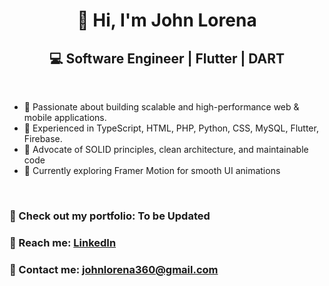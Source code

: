 
<p align="center">
  <h1 align="center">👋 Hi, I'm John Lorena </h1>
  <h2 align="center"> 💻 Software Engineer | Flutter | DART </h2>
  </br>
</p>


- 🚀 Passionate about building scalable and high-performance web & mobile applications.
- 🔹 Experienced in TypeScript, HTML, PHP, Python, CSS, MySQL, Flutter, Firebase.
- 🔹 Advocate of SOLID principles, clean architecture, and maintainable code
- 🔹 Currently exploring Framer Motion for smooth UI animations
</br>

<p align="center">
  <h3 align="left">📂 Check out my portfolio: To be Updated</h3>
  <h3 align="left">📧 Reach me: <a href="https://www.linkedin.com/in/johnlorena/">LinkedIn </a></h3>
  <h3 align="left">📧 Contact me: <a href="mailto:johnlorena360@gmail.com">johnlorena360@gmail.com </h3>
  </br>
</p>

